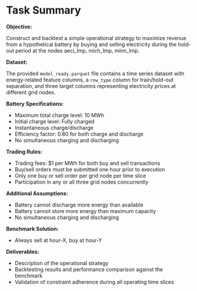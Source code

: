 # Task Summary

**Objective:**

Construct and backtest a simple operational strategy to maximize revenue from a hypothetical battery by buying and selling electricity during the hold-out period at the nodes aeci_lmp, mich_lmp, minn_lmp.

**Dataset:**

The provided `model_ready.parquet` file contains a time series dataset with energy-related feature columns, a `row_type` column for train/hold-out separation, and three target columns representing electricity prices at different grid nodes.

**Battery Specifications:**

- Maximum total charge level: 10 MWh
- Initial charge level: Fully charged
- Instantaneous charge/discharge
- Efficiency factor: 0.80 for both charge and discharge
- No simultaneous charging and discharging

**Trading Rules:**

- Trading fees: $1 per MWh for both buy and sell transactions
- Buy/sell orders must be submitted one hour prior to execution
- Only one buy or sell order per grid node per time slice
- Participation in any or all three grid nodes concurrently

**Additional Assumptions:**

- Battery cannot discharge more energy than available
- Battery cannot store more energy than maximum capacity
- No simultaneous charging and discharging

**Benchmark Solution:**

- Always sell at hour-X, buy at hour-Y

**Deliverables:**

- Description of the operational strategy
- Backtesting results and performance comparison against the benchmark
- Validation of constraint adherence during all operating time slices
